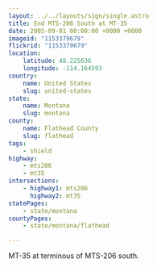 ```yaml
---
layout: ../../layouts/sign/single.astro
title: End MTS-206 South at MT-35
date: 2005-09-01 00:00:00 +0000 +0000
imageid: "1153379679"
flickrid: "1153379679"
location:
    latitude: 48.225636
    longitude: -114.164593
country:
    name: United States
    slug: united-states
state:
    name: Montana
    slug: montana
county:
    name: Flathead County
    slug: flathead
tags:
    - shield
highway:
    - mts206
    - mt35
intersections:
    - highway1: mts206
      highway2: mt35
statePages:
    - state/montana
countyPages:
    - state/montana/flathead

---
```

MT-35 at terminous of MTS-206 south.